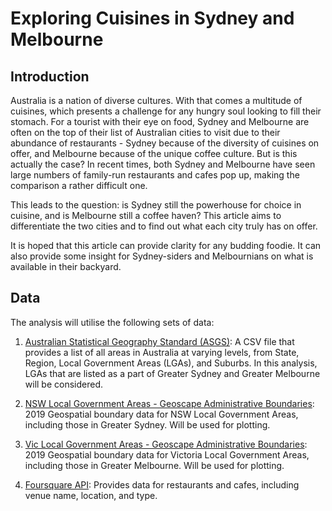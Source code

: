 # Exploring Cuisines in Sydney and Melbourne

## Introduction

Australia is a nation of diverse cultures. With that comes a multitude of cuisines, which presents a challenge for any hungry soul looking to fill their stomach. For a tourist with their eye on food, Sydney and Melbourne are often on the top of their list of Australian cities to visit due to their abundance of restaurants - Sydney because of the diversity of cuisines on offer, and Melbourne because of the unique coffee culture. But is this actually the case? In recent times, both Sydney and Melbourne have seen large numbers of family-run restaurants and cafes pop up, making the comparison a rather difficult one.

This leads to the question: is Sydney still the powerhouse for choice in cuisine, and is Melbourne still a coffee haven? This article aims to differentiate the two cities and to find out what each city truly has on offer.

It is hoped that this article can provide clarity for any budding foodie. It can also provide some insight for Sydney-siders and Melbournians on what is available in their backyard.

## Data

The analysis will utilise the following sets of data:

1. [Australian Statistical Geography Standard (ASGS)](https://www.abs.gov.au/AUSSTATS/abs@.nsf/Lookup/1270.0.55.001Main+Features10018July%202016?OpenDocument): A CSV file that provides a list of all areas in Australia at varying levels, from State, Region, Local Government Areas (LGAs), and Suburbs. In this analysis, LGAs that are listed as a part of Greater Sydney and Greater Melbourne will be considered.

2. [NSW Local Government Areas - Geoscape Administrative Boundaries](https://data.gov.au/data/dataset/f6a00643-1842-48cd-9c2f-df23a3a1dc1e): 2019 Geospatial boundary data for NSW Local Government Areas, including those in Greater Sydney. Will be used for plotting.

3. [Vic Local Government Areas - Geoscape Administrative Boundaries](https://data.gov.au/data/dataset/bdf92691-c6fe-42b9-a0e2-a4cd716fa811): 2019 Geospatial boundary data for Victoria Local Government Areas, including those in Greater Melbourne. Will be used for plotting.

4. [Foursquare API](https://developer.foursquare.com/developer/): Provides data for restaurants and cafes, including venue name, location, and type.
